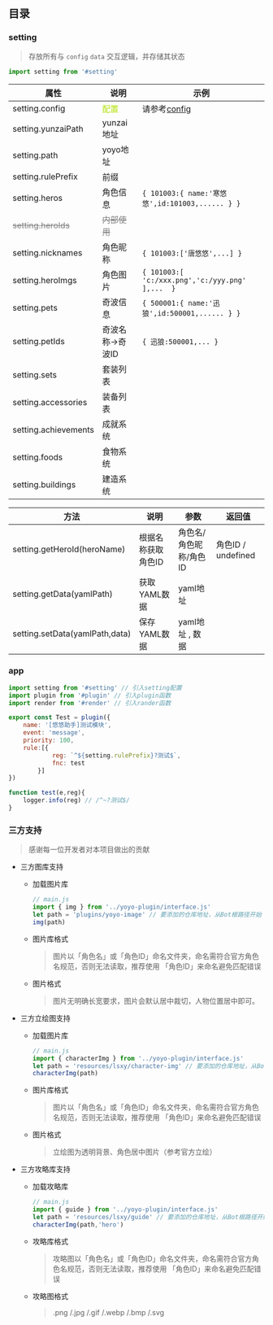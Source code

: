 ## 目录

### setting 
> 存放所有与 `config` `data` 交互逻辑，并存储其状态
```js
import setting from '#setting'
```
| 属性  |说明  | 示例 |
|---|---|---|
|setting.config|<font color=bluesky>配置</font>|请参考[config](./config/default.yaml)|
|setting.yunzaiPath|yunzai地址||
|setting.path|yoyo地址||
|setting.rulePrefix|前缀||
|setting.heros|角色信息|`{ 101003:{ name:'寒悠悠',id:101003,...... } }`|
|<font color=gray><s>setting.heroIds</s></font>|<font color=gray><s>内部使用</s></font>| |
|setting.nicknames|角色昵称|`{ 101003:['唐悠悠',...] }`|
|setting.heroImgs|角色图片|`{ 101003:[ 'c:/xxx.png','c:/yyy.png' ],...  }`|
|setting.pets|奇波信息|`{ 500001:{ name:'迅狼',id:500001,...... } }`|
|setting.petIds|奇波名称->奇波ID|`{ 迅狼:500001,... }`|
|setting.sets|套装列表||
|setting.accessories|装备列表||
|setting.achievements|成就系统||
|setting.foods|食物系统||
|setting.buildings|建造系统||

| 方法 | 说明  |参数|返回值 |
|---|---|---|---|
|setting.getHeroId(heroName) |根据名称获取角色ID | 角色名/角色昵称/角色ID|角色ID / undefined|
|setting.getData(yamlPath) | 获取YAML数据 | yaml地址 |  
|setting.setData(yamlPath,data) | 保存YAML数据 | yaml地址 , 数据 |  


### app
```js
import setting from '#setting' // 引入setting配置
import plugin from '#plugin' // 引入plugin函数
import render from '#render' // 引入rander函数
```

```js
export const Test = plugin({
    name: '[悠悠助手]测试模块',
    event: 'message',
    priority: 100,
    rule:[{
            reg: `^${setting.rulePrefix}?测试$`,
            fnc: test
        }]
})

function test(e,reg){
    logger.info(reg) // /^~?测试$/
}

```

### 三方支持

> 感谢每一位开发者对本项目做出的贡献

- 三方图库支持

    - 加载图片库

        ```js
        // main.js
        import { img } from '../yoyo-plugin/interface.js'
        let path = 'plugins/yoyo-image' // 要添加的仓库地址，从Bot根路径开始
        img(path)
        ```
    - 图片库格式

      > 图片以「角色名」或「角色ID」命名文件夹，命名需符合官方角色名规范，否则无法读取，推荐使用 「角色ID」来命名避免匹配错误

    - 图片格式

      > 图片无明确长宽要求，图片会默认居中裁切，人物位置居中即可。


- 三方立绘图支持

    - 加载图片库

        ```js
        // main.js
        import { characterImg } from '../yoyo-plugin/interface.js'
        let path = 'resources/lsxy/character-img' // 要添加的仓库地址，从Bot根路径开始
        characterImg(path)
        ```
    - 图片库格式

      > 图片以「角色名」或「角色ID」命名文件夹，命名需符合官方角色名规范，否则无法读取，推荐使用 「角色ID」来命名避免匹配错误

    - 图片格式

      > 立绘图为透明背景、角色居中图片（参考官方立绘）

- 三方攻略库支持

    - 加载攻略库

        ```js
        // main.js
        import { guide } from '../yoyo-plugin/interface.js'
        let path = 'resources/lsxy/guide' // 要添加的仓库地址，从Bot根路径开始
        characterImg(path,'hero')
        ```
    - 攻略库格式

      > 攻略图以「角色名」或「角色ID」命名文件夹，命名需符合官方角色名规范，否则无法读取，推荐使用 「角色ID」来命名避免匹配错误

    - 攻略图格式

      > .png /.jpg /.gif /.webp /.bmp /.svg
